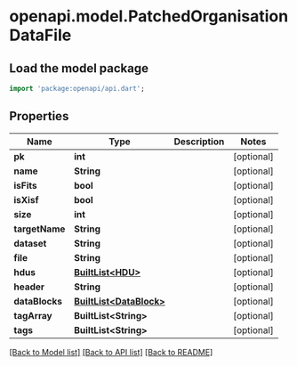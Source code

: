 # openapi.model.PatchedOrganisationDataFile

## Load the model package
```dart
import 'package:openapi/api.dart';
```

## Properties
Name | Type | Description | Notes
------------ | ------------- | ------------- | -------------
**pk** | **int** |  | [optional] 
**name** | **String** |  | [optional] 
**isFits** | **bool** |  | [optional] 
**isXisf** | **bool** |  | [optional] 
**size** | **int** |  | [optional] 
**targetName** | **String** |  | [optional] 
**dataset** | **String** |  | [optional] 
**file** | **String** |  | [optional] 
**hdus** | [**BuiltList&lt;HDU&gt;**](HDU.md) |  | [optional] 
**header** | **String** |  | [optional] 
**dataBlocks** | [**BuiltList&lt;DataBlock&gt;**](DataBlock.md) |  | [optional] 
**tagArray** | **BuiltList&lt;String&gt;** |  | [optional] 
**tags** | **BuiltList&lt;String&gt;** |  | [optional] 

[[Back to Model list]](../README.md#documentation-for-models) [[Back to API list]](../README.md#documentation-for-api-endpoints) [[Back to README]](../README.md)


